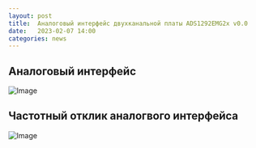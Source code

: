 ```yaml
---
layout: post
title:  Аналоговый интерфейс двухканальной платы ADS1292EMG2x v0.0
date:   2023-02-07 14:00
categories: news
---
```

## Аналоговый интерфейс

![Image](https://i.ibb.co/DwLJsTy/frontend-sch.png)

## Частотный отклик аналогвого интерфейса

![Image](https://i.ibb.co/TcKFXpm/freqResp.png)


